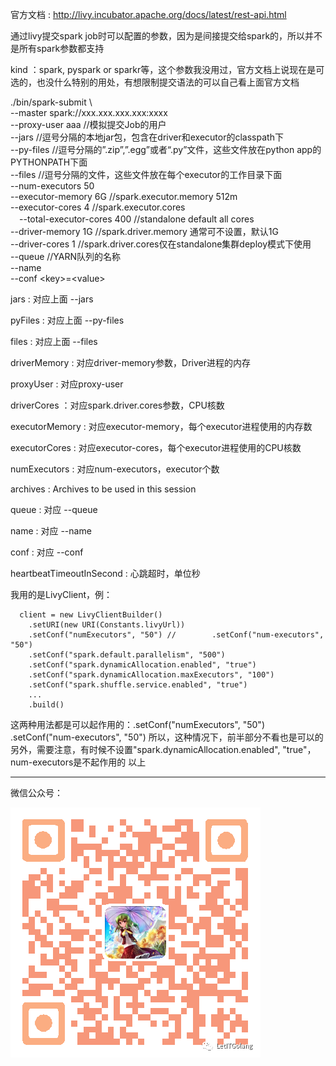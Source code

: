 官方文档 : http://livy.incubator.apache.org/docs/latest/rest-api.html

通过livy提交spark job时可以配置的参数，因为是间接提交给spark的，所以并不是所有spark参数都支持

kind ：spark, pyspark or sparkr等，这个参数我没用过，官方文档上说现在是可选的，也没什么特别的用处，有想限制提交语法的可以自己看上面官方文档

./bin/spark-submit \     
  --master spark://xxx.xxx.xxx.xxx:xxxx      
  --proxy-user aaa                                     //模拟提交Job的用户     
  --jars                                               //逗号分隔的本地jar包，包含在driver和executor的classpath下     
  --py-files                                           //逗号分隔的”.zip”,”.egg”或者“.py”文件，这些文件放在python app的PYTHONPATH下面     
  --files                                              //逗号分隔的文件，这些文件放在每个executor的工作目录下面     
  --num-executors 50      
  --executor-memory  6G                                //spark.executor.memory  512m   
  --executor-cores 4                                   //spark.executor.cores     
　--total-executor-cores 400                           //standalone default all cores     
  --driver-memory 1G                                   //spark.driver.memory 通常可不设置，默认1G    
  --driver-cores 1                                     //spark.driver.cores仅在standalone集群deploy模式下使用     
  --queue                                              //YARN队列的名称     
  --name     
  --conf \<key\>=\<value\>      
  
jars : 对应上面 --jars     

pyFiles : 对应上面 --py-files     

files : 对应上面 --files     

driverMemory : 对应driver-memory参数，Driver进程的内存     

proxyUser : 对应proxy-user     

driverCores ：对应spark.driver.cores参数，CPU核数     

executorMemory : 对应executor-memory，每个executor进程使用的内存数     

executorCores : 对应executor-cores，每个executor进程使用的CPU核数     

numExecutors : 对应num-executors，executor个数     

archives : Archives to be used in this session     
 
queue : 对应 --queue     

name : 对应 --name     

conf : 对应 --conf     

heartbeatTimeoutInSecond : 心跳超时，单位秒     

我用的是LivyClient，例：

      client = new LivyClientBuilder()
        .setURI(new URI(Constants.livyUrl))
        .setConf("numExecutors", "50") //        .setConf("num-executors", "50")
        .setConf("spark.default.parallelism", "500")
        .setConf("spark.dynamicAllocation.enabled", "true")
        .setConf("spark.dynamicAllocation.maxExecutors", "100")
        .setConf("spark.shuffle.service.enabled", "true")
        ...
        .build()

这两种用法都是可以起作用的：.setConf("numExecutors", "50")  .setConf("num-executors", "50")
所以，这种情况下，前半部分不看也是可以的
另外，需要注意，有时候不设置"spark.dynamicAllocation.enabled", "true"，num-executors是不起作用的
以上

-----
微信公众号：

![Image](/ppp/0.png)
